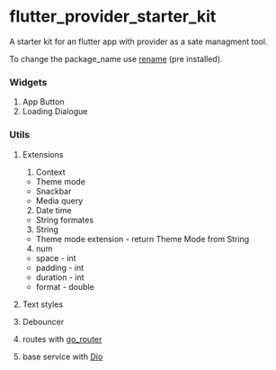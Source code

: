 # flutter_provider_starter_kit

A starter kit for an flutter app with provider as a sate managment tool.

To change the package_name use [rename](https://pub.dev/packages/rename) (pre installed).

### Widgets

1. App Button
2. Loading Dialogue

### Utils

1. Extensions

   1. Context

   - Theme mode
   - Snackbar
   - Media query

   2. Date time

   - String formates

   3. String

   - Theme mode extension - return Theme Mode from String

   4. num

   - space - int
   - padding - int
   - duration - int
   - format - double

2. Text styles
3. Debouncer
4. routes with [go_router](https://pub.dev/packages/go_router)
5. base service with [Dio](https://pub.dev/packages/dio)
